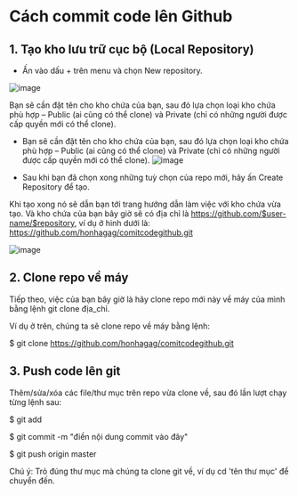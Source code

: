 # Cách commit code lên Github
## 1. Tạo kho lưu trữ cục bộ (Local Repository)
- Ấn vào dấu + trên menu và chọn New repository.
 
 ![image](https://user-images.githubusercontent.com/105496635/184048267-d4aa622c-e3a0-4380-a9cc-ae189c5598d1.png)
 
 Bạn sẽ cần đặt tên cho kho chứa của bạn, sau đó lựa chọn loại kho chứa phù hợp – Public (ai cũng có thể clone) và Private (chỉ có những người được cấp quyền mới có thể clone).
 
 - Bạn sẽ cần đặt tên cho kho chứa của bạn, sau đó lựa chọn loại kho chứa phù hợp – Public (ai cũng có thể clone) và Private (chỉ có những người được cấp quyền mới có thể clone).
  ![image](https://user-images.githubusercontent.com/105496635/184048538-11ace73f-527f-49f9-b139-9eecac6f99d7.png)
  
 - Sau khi bạn đã chọn xong những tuỳ chọn của repo mới, hãy ấn Create Repository để tạo. 

Khi tạo xong nó sẽ dẫn bạn tới trang hướng dẫn làm việc với kho chứa vừa tạo. Và kho chứa của bạn bây giờ sẽ có địa chỉ là https://github.com/$user-name/$repository, ví dụ ở hình dưới là:
https://github.com/honhagag/comitcodegithub.git

![image](https://user-images.githubusercontent.com/105496635/184049121-d9ddf14c-30ec-4ce5-9f67-db2d91296855.png)

## 2. Clone repo về máy
Tiếp theo, việc của bạn bây giờ là hãy clone repo mới này về máy của mình bằng lệnh git clone địa_chỉ.

Ví dụ ở trên, chúng ta sẽ clone repo về máy bằng lệnh:

$ git clone https://github.com/honhagag/comitcodegithub.git

## 3. Push code lên git
Thêm/sửa/xóa các file/thư mục trên repo vừa clone về, sau đó lần lượt chạy từng lệnh sau:

$ git add

$ git commit -m "điền nội dung commit vào đây"

$ git push origin master

Chú ý: Trỏ đúng thư mục mà chúng ta clone git về, ví dụ cd 'tên thư mục' để chuyển đến.


